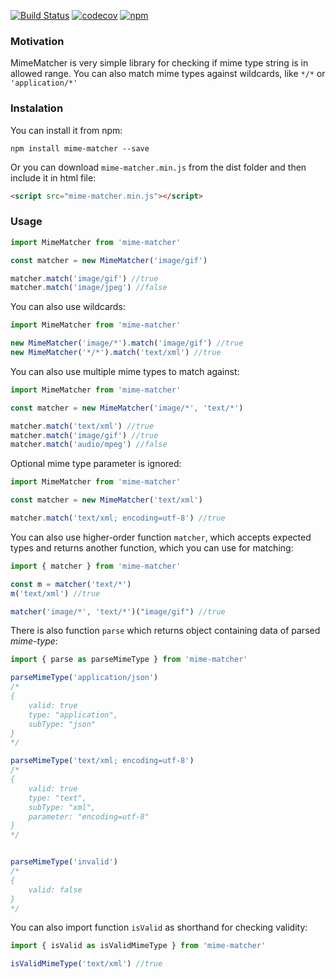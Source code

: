 [![Build Status](https://travis-ci.org/katlasik/mime-matcher.svg?branch=master)](https://travis-ci.org/katlasik/mime-matcher)
[![codecov](https://codecov.io/gh/katlasik/mime-matcher/branch/master/graph/badge.svg)](https://codecov.io/gh/katlasik/mime-matcher)
[![npm](https://img.shields.io/npm/v/mime-matcher)](https://www.npmjs.com/package/mime-matcher)

### Motivation

MimeMatcher is very simple library for checking if mime type string is in allowed range.
You can also match mime types against wildcards, like `*/*` or `'application/*'`

### Instalation

You can install it from npm:

``npm install mime-matcher --save``

Or you can download `mime-matcher.min.js` from the dist folder and then include it in html file:

```html
<script src="mime-matcher.min.js"></script>
```

### Usage
````javascript
import MimeMatcher from 'mime-matcher'

const matcher = new MimeMatcher('image/gif')

matcher.match('image/gif') //true
matcher.match('image/jpeg') //false
````

You can also use wildcards:

````javascript
import MimeMatcher from 'mime-matcher'

new MimeMatcher('image/*').match('image/gif') //true
new MimeMatcher('*/*').match('text/xml') //true

````

You can also use multiple mime types to match against:

````javascript
import MimeMatcher from 'mime-matcher'

const matcher = new MimeMatcher('image/*', 'text/*')

matcher.match('text/xml') //true
matcher.match('image/gif') //true
matcher.match('audio/mpeg') //false

````

Optional mime type parameter is ignored:

````javascript
import MimeMatcher from 'mime-matcher'

const matcher = new MimeMatcher('text/xml')

matcher.match('text/xml; encoding=utf-8') //true
````

You can also use higher-order function `matcher`, which accepts expected types and returns another function, which you can use for matching:

```javascript
import { matcher } from 'mime-matcher'

const m = matcher('text/*')
m('text/xml') //true

matcher('image/*', 'text/*')("image/gif") //true
```

There is also function `parse` which returns object containing data of parsed *mime-type*:

````javascript
import { parse as parseMimeType } from 'mime-matcher'

parseMimeType('application/json') 
/*
{
    valid: true
    type: "application",
    subType: "json"
}
*/

parseMimeType('text/xml; encoding=utf-8') 
/*
{
    valid: true
    type: "text",
    subType: "xml",
    parameter: "encoding=utf-8"
}
*/


parseMimeType('invalid') 
/*
{
    valid: false
}
*/

````

You can also import function `isValid` as shorthand for checking validity:

````javascript
import { isValid as isValidMimeType } from 'mime-matcher'

isValidMimeType('text/xml') //true

````


